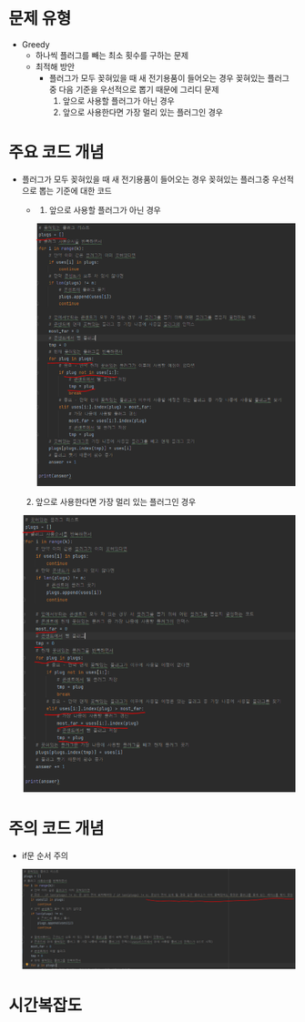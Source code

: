# 문제 유형
- Greedy
  - 하나씩 플러그를 빼는 최소 횟수를 구하는 문제
  - 최적해 방안
    - 플러그가 모두 꽂혀있을 때 새 전기용품이 들어오는 경우 꽂혀있는 플러그중 다음 기준을 우선적으로 뽑기 때문에 그리디 문제
      1. 앞으로 사용할 플러그가 아닌 경우
      2. 앞으로 사용한다면 가장 멀리 있는 플러그인 경우

# 주요 코드 개념
- 플러그가 모두 꽂혀있을 때 새 전기용품이 들어오는 경우 꽂혀있는 플러그중 우선적으로 뽑는 기준에 대한 코드
  - 1. 앞으로 사용할 플러그가 아닌 경우

    ![img_1.png](../../이미지/멀티탭스케줄링_1.png)

   2. 앞으로 사용한다면 가장 멀리 있는 플러그인 경우

    ![img_2.png](../../이미지/멀티탭스케줄링_2.png)

# 주의 코드 개념
- if문 순서 주의

  ![img.png](../../이미지/멀티탭스케줄링_3.png)

# 시간복잡도